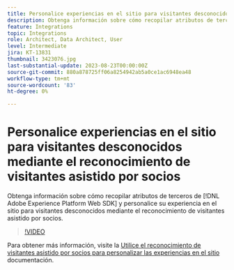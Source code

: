 ```yaml
---
title: Personalice experiencias en el sitio para visitantes desconocidos mediante el reconocimiento de visitantes asistido por socios
description: Obtenga información sobre cómo recopilar atributos de terceros de [!DNL Adobe Experience Platform Web SDK] y personalice su experiencia en el sitio para visitantes desconocidos mediante el reconocimiento de visitantes asistido por socios.
feature: Integrations
topic: Integrations
role: Architect, Data Architect, User
level: Intermediate
jira: KT-13831
thumbnail: 3423076.jpg
last-substantial-update: 2023-08-23T00:00:00Z
source-git-commit: 880a878725ff06a8254942ab5a0ce1ac6948ea48
workflow-type: tm+mt
source-wordcount: '83'
ht-degree: 0%

---
```


# Personalice experiencias en el sitio para visitantes desconocidos mediante el reconocimiento de visitantes asistido por socios

Obtenga información sobre cómo recopilar atributos de terceros de [!DNL Adobe Experience Platform Web SDK] y personalice su experiencia en el sitio para visitantes desconocidos mediante el reconocimiento de visitantes asistido por socios.

>[!VIDEO](https://video.tv.adobe.com/v/3423076/?quality=12&learn=on)

Para obtener más información, visite la [Utilice el reconocimiento de visitantes asistido por socios para personalizar las experiencias en el sitio](https://experienceleague.adobe.com/docs/experience-platform/rtcdp/use-cases/partner-data/onsite-personalization.html) documentación.
